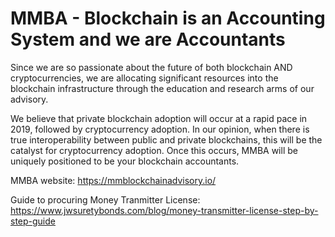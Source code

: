 # MMBA - Blockchain is an Accounting System and we are Accountants

Since we are so passionate about the future of both blockchain AND cryptocurrencies, we are allocating significant resources into the blockchain infrastructure through the education and research arms of our advisory.

We believe that private blockchain adoption will occur at a rapid pace in 2019, followed by cryptocurrency adoption. In our opinion, when there is true interoperability between public and private blockchains, this will be the catalyst for cryptocurrency adoption. Once this occurs, MMBA will be uniquely positioned to be your blockchain accountants.

MMBA website:  https://mmblockchainadvisory.io/

Guide to procuring Money Tranmitter License:  https://www.jwsuretybonds.com/blog/money-transmitter-license-step-by-step-guide
